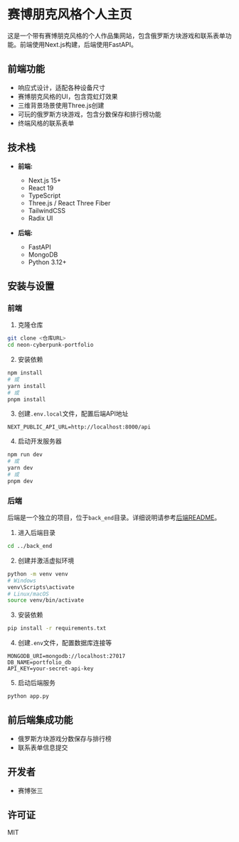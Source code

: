 # 赛博朋克风格个人主页

这是一个带有赛博朋克风格的个人作品集网站，包含俄罗斯方块游戏和联系表单功能。前端使用Next.js构建，后端使用FastAPI。

## 前端功能

- 响应式设计，适配各种设备尺寸
- 赛博朋克风格的UI，包含霓虹灯效果
- 三维背景场景使用Three.js创建
- 可玩的俄罗斯方块游戏，包含分数保存和排行榜功能
- 终端风格的联系表单

## 技术栈

- **前端:**
  - Next.js 15+
  - React 19
  - TypeScript
  - Three.js / React Three Fiber
  - TailwindCSS
  - Radix UI
  
- **后端:**
  - FastAPI
  - MongoDB
  - Python 3.12+

## 安装与设置

### 前端

1. 克隆仓库

```bash
git clone <仓库URL>
cd neon-cyberpunk-portfolio
```

2. 安装依赖

```bash
npm install
# 或
yarn install
# 或
pnpm install
```

3. 创建`.env.local`文件，配置后端API地址

```
NEXT_PUBLIC_API_URL=http://localhost:8000/api
```

4. 启动开发服务器

```bash
npm run dev
# 或
yarn dev
# 或
pnpm dev
```

### 后端

后端是一个独立的项目，位于`back_end`目录。详细说明请参考[后端README](../back_end/README.md)。

1. 进入后端目录

```bash
cd ../back_end
```

2. 创建并激活虚拟环境

```bash
python -m venv venv
# Windows
venv\Scripts\activate
# Linux/macOS
source venv/bin/activate
```

3. 安装依赖

```bash
pip install -r requirements.txt
```

4. 创建`.env`文件，配置数据库连接等

```
MONGODB_URI=mongodb://localhost:27017
DB_NAME=portfolio_db
API_KEY=your-secret-api-key
```

5. 启动后端服务

```bash
python app.py
```

## 前后端集成功能

- 俄罗斯方块游戏分数保存与排行榜
- 联系表单信息提交

## 开发者

- 赛博张三

## 许可证

MIT 